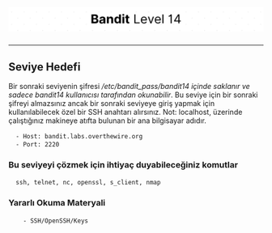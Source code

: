 # ![Bandit Level 14](https://github.com/YunusEmreAlps/Scenarios/blob/master/ctf-bandit/assets/Bandit14.png?raw=true)

---

## Seviye Hedefi

Bir sonraki seviyenin şifresi */etc/bandit_pass/bandit14 içinde saklanır ve sadece bandit14 kullanıcısı tarafından okunabilir*. Bu seviye için bir sonraki şifreyi almazsınız ancak bir sonraki seviyeye giriş yapmak için kullanılabilecek özel bir SSH anahtarı alırsınız. Not: localhost, üzerinde çalıştığınız makineye atıfta bulunan bir ana bilgisayar adıdır.

``` {.sh}
  - Host: bandit.labs.overthewire.org
  - Port: 2220
```

### Bu seviyeyi çözmek için ihtiyaç duyabileceğiniz komutlar

``` {.sh}
  ssh, telnet, nc, openssl, s_client, nmap
```

### Yararlı Okuma Materyali

``` {.sh}
    - SSH/OpenSSH/Keys
```
